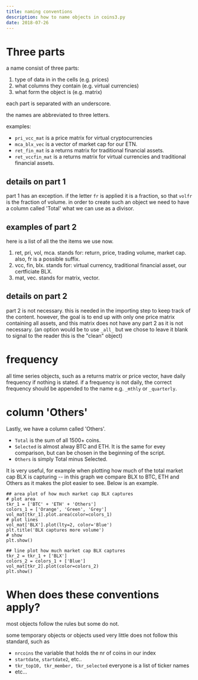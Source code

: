 ```yaml
---
title: naming conventions
description: how to name objects in coins3.py
date: 2018-07-26
---
```


# Three parts

a name consist of three parts:

1. type of data in in the cells (e.g. prices)
2. what columns they contain (e.g. virtual currencies)
3. what form the object is (e.g. matrix)

each part is separated with an underscore.

the names are abbreviated to three letters.

examples:

* `pri_vcc_mat` is a price matrix for virtual cryptocurrencies
* `mca_blx_vec` is a vector of market cap for our ETN.
* `ret_fin_mat` is a returns matrix for traditional financial assets.
* `ret_vccfin_mat` is a returns matrix for virtual currencies and traditional financial assets.

## details on part 1

part 1 has an exception. if the letter `fr` is applied it is a fraction, so that `volfr` is the fraction of volume. in order to create such an object we need to have a column called 'Total' what we can use as a divisor.

## examples of part 2

here is a list of all the the items we use now.
1. ret, pri, vol, mca. stands for: return, price, trading volume, market cap. also, fr is a possible suffix.
2. vcc, fin, blx. stands for: virtual currency, traditional financial asset, our certficiate BLX.
3. mat, vec. stands for matrix, vector.


## details on part 2

part 2 is not necessary. this is needed in the importing step to keep track of the content. however, the goal is to end up with only one price matrix containing all assets, and this matrix does not have any part 2 as it is not necessary. (an option would be to use `_all_` but we chose to leave it blank to signal to the reader this is the "clean" object)

# frequency

all time series objects, such as a returns matrix or price vector, have daily frequency if nothing is stated. if a frequency is not daily, the correct frequency should be appended to the name e.g. `_mthly` or `_quarterly`.

# column 'Others'

Lastly, we have a column called 'Others'.
- `Total` is the sum of all 1500+ coins.
- `Selected` is almost alway BTC and ETH. It is the same for evey comparison, but can be chosen in the beginning of the script.
- `Others` is simply Total minus Selected.

It is very useful, for example when plotting how much of the total market cap BLX is capturing -- in this graph we compare BLX to BTC, ETH and Others as it makes the plot easier to see. Below is an example.

```
## area plot of how much market cap BLX captures
# plot area
tkr_1 = ['BTC' + 'ETH' + 'Others']
colors_1 = ['Orange', 'Green', 'Grey']
vol_mat[tkr_1].plot.area(color=colors_1)
# plot lines
vol_mat['BLX'].plot(lty=2, color='Blue')
plt.title('BLX captures more volume')
# show
plt.show()

## line plot how much market cap BLX captures
tkr_2 = tkr_1 + ['BLX']
colors_2 = colors_1 + ['Blue']
vol_mat[tkr_2].plot(color=colors_2)
plt.show()
```

# When does these conventions apply?

most objects follow the rules but some do not.

some temporary objects or objects used very little does not follow this standard, such as
* `nrcoins` the variable that holds the nr of coins in our index
* `startdate`, `startdate2`, etc..
* `tkr_top10, tkr_member, tkr_selected` everyone is a list of ticker names
* etc...
